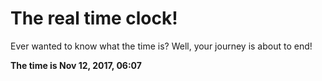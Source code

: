 # The real time clock!

Ever wanted to know what the time is? Well, your journey is about to end!

**The time is Nov 12, 2017, 06:07**